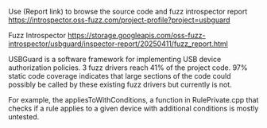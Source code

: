 Use (Report link) to browse the source code and fuzz introspector report https://introspector.oss-fuzz.com/project-profile?project=usbguard

Fuzz Introspector
https://storage.googleapis.com/oss-fuzz-introspector/usbguard/inspector-report/20250411/fuzz_report.html

USBGuard is a software framework for implementing USB device authorization policies. 3 fuzz drivers reach 41% of the project code.  97% static code coverage indicates that large sections of the code could possibly be called by these existing fuzz drivers but currently is not.

For example, the appliesToWithConditions, a function in RulePrivate.cpp that checks if a rule applies to a given device with additional conditions is mostly untested.
